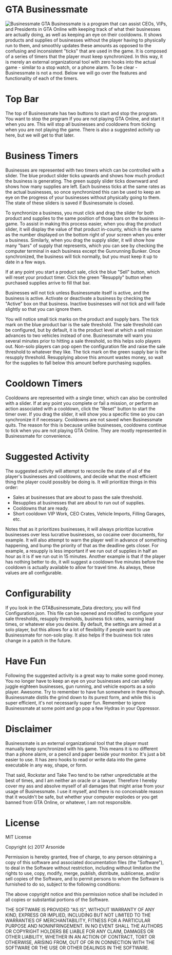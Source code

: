 # GTA Businessmate
![Businessmate](https://i.imgur.com/StnqFIG.png)
GTA Businessmate is a program that can assist CEOs, VIPs, and Presidents in GTA Online with keeping track of what their businesses are actually doing, as well as keeping an eye on their cooldowns. It shows products and supplies of businesses without the player having to physically run to them, and smoothly updates these amounts as opposed to the confusing and inconsistent "ticks" that are used in the game. It is composed of a series of timers that the player must keep synchronized. In this way, it is merely an external organizational tool with zero hooks into the actual game - similar to a stop watch, or a phone alarm. To be clear - Businessmate is not a mod. Below we will go over the features and functionality of each of the timers.

# Top Bar
The top of Businessmate has two buttons to start and stop the program. You want to stop the program if you are not playing GTA Online, and start it when you are. This will stop all businesses and cooldowns from ticking when you are not playing the game. There is also a suggested activity up here, but we will get to that later.

# Business Timers
Businesses are represented with two timers which can be controlled with a slider. The blue product slider ticks upwards and shows how much product the business is generating. The green supply slider ticks downward and shows how many supplies are left. Each business ticks at the same rates as the actual businesses, so once synchronized this can be used to keep an eye on the progress of your businesses without physically going to them. The state of these sliders is saved if Businessmate is closed.

To synchronize a business, you must click and drag the slider for both product and supplies to the same position of those bars on the business in-game. To assist in making this process easier, when you drag the product slider, it will display the value of that product in-county, which is the same as the number displayed on the bottom right of your screen when you enter a business. Similarly, when you drag the supply slider, it will show how many "bars" of supply that represents, which you can see by checking the computer terminal in each business except the Gunrunning Bunker. Once synchronized, the business will tick normally, but you must keep it up to date in a few ways.

If at any point you start a product sale, click the blue "Sell" button, which will reset your product timer. Click the green "Resupply" button when purchased supplies arrive to fill that bar.

Businesses will not tick unless Businessmate itself is active, and the business is active. Activate or deactivate a business by checking the "Active" box on that business. Inactive businesses will not tick and will fade slightly so that you can ignore them.

You will notice small tick marks on the product and supply bars. The tick mark on the blue product bar is the sale threshold. The sale threshold can be configured, but by default, it is the product level at which a sell mission advances to two vehicles instead of one. Businessmate will warn you several minutes prior to hitting a sale threshold, so this helps solo players out. Non-solo players can pop open the configuration file and raise the sale threshold to whatever they like. The tick mark on the green supply bar is the resupply threshold. Resupplying above this amount wastes money, so wait for the supplies to fall below this amount before purchasing supplies.

# Cooldown Timers
Cooldowns are represented with a single timer, which can also be controlled with a slider. If at any point you complete or fail a mission, or perform an action associated with a cooldown, click the "Reset" button to start the timer over. If you drag the slider, it will show you a specific time so you can synchronize it if necessary. Cooldowns are not saved when Businessmate quits. The reason for this is because unlike businesses, cooldowns continue to tick when you are not playing GTA Online. They are mostly represented in Businessmate for convenience.

# Suggested Activity
The suggested activity will attempt to reconcile the state of all of the player's businesses and cooldowns, and decide what the most efficient thing the player could possibly be doing is. It will prioritize things in this order:

- Sales at businesses that are about to pass the sale threshold.
- Resupplies at businesses that are about to run out of supplies.
- Cooldowns that are ready.
- Short cooldown VIP Work, CEO Crates, Vehicle Imports, Filling Garages, etc.

Notes that as it prioritizes businesses, it will always prioritize lucrative businesses over less lucrative businesses, so cocaine over documents, for example. It will also attempt to warn the player well in advance of something happening, and bump the priority of that as the deadline gets closer. For example, a resupply is less important if we run out of supplies in half an hour as it is if we run out in 15 minutes. Another example is that if the player has nothing better to do, it will suggest a cooldown five minutes before the cooldown is actually available to allow for travel time. As always, these values are all configurable.

# Configurability
If you look in the GTABusinessmate_Data directory, you will find Configuration.json. This file can be opened and modified to configure your sale thresholds, resupply thresholds, business tick rates, warning lead times, or whatever else you desire. By default, the settings are aimed at a solo player, but this allows for a lot of flexibility if people want to use Businessmate for non-solo play. It also helps if the business tick rates change in a patch in the future.

# Have Fun
Following the suggested activity is a great way to make some good money. You no longer have to keep an eye on your businesses and can safely juggle eighteen businesses, gun running, and vehicle exports as a solo player. Awesome. Try to remember to have fun somewhere in there though. Businessmate distils the grind down to its purest form, and while this is super efficient, it's not necessarily super fun. Remember to ignore Businessmate at some point and go pop a few Hydras in your Oppressor.

# Disclaimer
Businessmate is an external organizational tool that the player must manually keep synchronized with his game. This means it is no different than a phone alarm, or a pencil and paper beside your monitor. It's just a bit easier to use. It has zero hooks to read or write data into the game executable in any way, shape, or form.

That said, Rockstar and Take Two tend to be rather unpredictable at the best of times, and I am neither an oracle or a lawyer. Therefore I hereby cover my ass and absolve myself of all damages that might arise from your usage of Businessmate. I use it myself, and there is no conceivable reason that it wouldn't be safe, but whether your computer explodes or you get banned from GTA Online, or whatever, I am not responsible.

# License
MIT License

Copyright (c) 2017 Arsonide

Permission is hereby granted, free of charge, to any person obtaining a copy
of this software and associated documentation files (the "Software"), to deal
in the Software without restriction, including without limitation the rights
to use, copy, modify, merge, publish, distribute, sublicense, and/or sell
copies of the Software, and to permit persons to whom the Software is
furnished to do so, subject to the following conditions:

The above copyright notice and this permission notice shall be included in all
copies or substantial portions of the Software.

THE SOFTWARE IS PROVIDED "AS IS", WITHOUT WARRANTY OF ANY KIND, EXPRESS OR
IMPLIED, INCLUDING BUT NOT LIMITED TO THE WARRANTIES OF MERCHANTABILITY,
FITNESS FOR A PARTICULAR PURPOSE AND NONINFRINGEMENT. IN NO EVENT SHALL THE
AUTHORS OR COPYRIGHT HOLDERS BE LIABLE FOR ANY CLAIM, DAMAGES OR OTHER
LIABILITY, WHETHER IN AN ACTION OF CONTRACT, TORT OR OTHERWISE, ARISING FROM,
OUT OF OR IN CONNECTION WITH THE SOFTWARE OR THE USE OR OTHER DEALINGS IN THE
SOFTWARE.